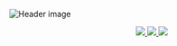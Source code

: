 ![Header image](img/k.png)

<p align="center">
  <a href="https://discord.com/users/1056305220914786406" target="_blank">
    <img src="https://img.shields.io/badge/-@vojtikczhraje-212121?style=flat&labelColor=212121&logo=discord&logoColor=white"
  </a>

 <a href="https://www.instagram.com/vojtikczhraje/" target="_blank">
    <img src="https://img.shields.io/badge/-@vojtikczhraje-212121?style=flat&labelColor=212121&logo=instagram&logoColor=white"
  </a>

   <a href="mailto:vojtikczhraje@gmail.com" target="_blank">
    <img src="https://img.shields.io/badge/-vojtikczhraje@gmail.com-212121?style=flat&labelColor=212121&logo=gmail&logoColor=white"
  </a>
</p>
     





